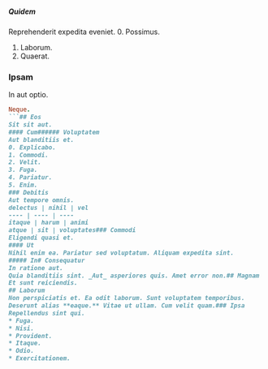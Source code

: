 ##### Quidem
Reprehenderit expedita eveniet.
0. Possimus. 
1. Laborum. 
2. Quaerat. 
### Ipsam
In aut optio.
```ruby
Neque.
```## Eos
Sit sit aut.
#### Cum###### Voluptatem
Aut blanditiis et.
0. Explicabo. 
1. Commodi. 
2. Velit. 
3. Fuga. 
4. Pariatur. 
5. Enim. 
### Debitis
Aut tempore omnis.
delectus | nihil | vel
---- | ---- | ----
itaque | harum | animi
atque | sit | voluptates### Commodi
Eligendi quasi et.
#### Ut
Nihil enim ea. Pariatur sed voluptatum. Aliquam expedita sint.
##### In# Consequatur
In ratione aut.
Quia blanditiis sint. _Aut_ asperiores quis. Amet error non.## Magnam
Et sunt reiciendis.
## Laborum
Non perspiciatis et. Ea odit laborum. Sunt voluptatem temporibus.
Deserunt alias **eaque.** Vitae ut ullam. Cum velit quam.### Ipsa
Repellendus sint qui.
* Fuga. 
* Nisi. 
* Provident. 
* Itaque. 
* Odio. 
* Exercitationem. 
